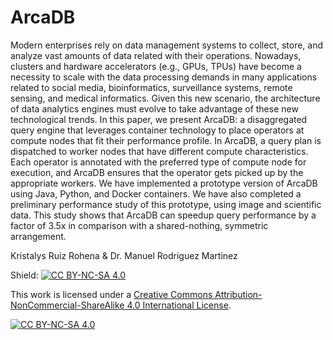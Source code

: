 # **ArcaDB**

 Modern enterprises rely on data management systems to collect, store, and analyze vast amounts of data  related with their operations. Nowadays, clusters and hardware accelerators (e.g., GPUs, TPUs) have become a necessity  to scale with the data processing demands in many applications related to social media, bioinformatics, surveillance systems, remote sensing, and medical informatics. Given this new scenario,  the architecture of  data analytics engines must evolve to take advantage of these new technological trends. In this paper, we present ArcaDB: a disaggregated query engine that leverages container technology to place operators at compute nodes that fit their performance profile. In ArcaDB, a query plan is dispatched to worker nodes that have different compute characteristics. Each operator is annotated with the preferred type of compute node for execution, and  ArcaDB ensures that the operator gets picked up by the appropriate workers. We have implemented a prototype version of ArcaDB using Java, Python, and Docker containers. We have also completed a preliminary performance study of this prototype, using image and scientific data. This study shows that ArcaDB can speedup query performance by a factor of 3.5x in comparison with a shared-nothing, symmetric arrangement.

 Kristalys Ruiz Rohena & Dr. Manuel Rodriguez Martinez


Shield: [![CC BY-NC-SA 4.0][cc-by-nc-sa-shield]][cc-by-nc-sa]

This work is licensed under a
[Creative Commons Attribution-NonCommercial-ShareAlike 4.0 International License][cc-by-nc-sa].

[![CC BY-NC-SA 4.0][cc-by-nc-sa-image]][cc-by-nc-sa]

[cc-by-nc-sa]: http://creativecommons.org/licenses/by-nc-sa/4.0/
[cc-by-nc-sa-image]: https://licensebuttons.net/l/by-nc-sa/4.0/88x31.png
[cc-by-nc-sa-shield]: https://img.shields.io/badge/License-CC%20BY--NC--SA%204.0-lightgrey.svg
